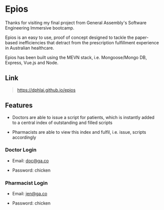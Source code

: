 # Epios

Thanks for visiting my final project from General Assembly's Software Engineering Immersive bootcamp.

Epios is an easy to use, proof of concept designed to tackle the paper-based inefficiencies that detract from the prescription fulfillment experience in Australian healthcare.

Epios has been built using the MEVN stack, i.e. Mongoose/Mongo DB, Express, Vue.js and Node.

<h2>Link</h2>

> https://dphlai.github.io/epios

<h2>Features</h2>

* Doctors are able to issue a script for patients, which is instantly added to a central index of outstanding and filled scripts

* Pharmacists are able to view this index and fulfil, i.e. issue, scripts accordingly

<h3>Doctor Login</h3>

* Email: doc@ga.co

* Password: chicken

<h3>Pharmacist Login</h3>

* Email: jen@ga.co

* Password: chicken
